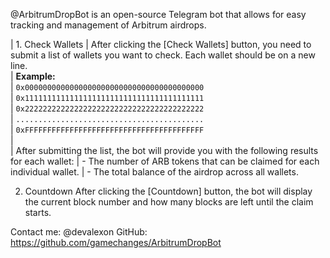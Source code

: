 @ArbitrumDropBot is an open-source Telegram bot that allows for easy tracking and management of Arbitrum airdrops.

| 1. Check Wallets
| After clicking the [Check Wallets] button, you need to submit a list of wallets you want to check. Each wallet should be on a new line.<br>
| **Example:**<br>
| ``0x0000000000000000000000000000000000000000``<br>
| ``0x1111111111111111111111111111111111111111``<br>
| ``0x2222222222222222222222222222222222222222``<br>
| ``..........................................``<br>
| ``0xFFFFFFFFFFFFFFFFFFFFFFFFFFFFFFFFFFFFFFFF``<br>
| <br>
| After submitting the list, the bot will provide you with the following results for each wallet:
| - The number of ARB tokens that can be claimed for each individual wallet.
| - The total balance of the airdrop across all wallets.

2. Countdown
After clicking the [Countdown] button, the bot will display the current block number and how many blocks are left until the claim starts.

Contact me: @devalexon
GitHub: https://github.com/gamechanges/ArbitrumDropBot
